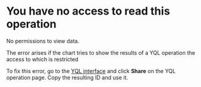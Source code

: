 # You have no access to read this operation

No permissions to view data.

The error arises if the chart tries to show the results of a YQL operation the access to which is restricted

To fix this error, go to the [YQL interface](https://yql.yandex-team.ru) and click **Share** on the YQL operation page. Copy the resulting ID and use it.